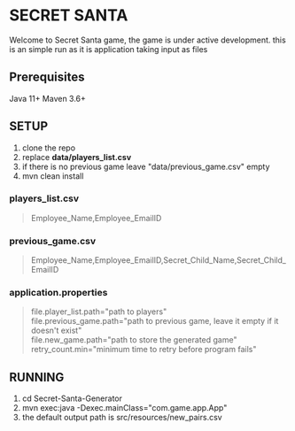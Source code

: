 # SECRET SANTA
Welcome to Secret Santa game, the game is under active development. this is an simple run as it is application taking input as files

## Prerequisites
Java 11+
Maven 3.6+

## SETUP
1. clone the repo
2. replace **data/players_list.csv**
3. if there is no previous game leave "data/previous_game.csv" empty
4. mvn clean install

### players_list.csv
> Employee_Name,Employee_EmailID

### previous_game.csv
> Employee_Name,Employee_EmailID,Secret_Child_Name,Secret_Child_EmailID

### application.properties
>file.player_list.path="path to players"  
>file.previous_game.path="path to previous game, leave it empty if it doesn't exist"  
>file.new_game.path="path to store the generated game"  
retry_count.min="minimum time to retry before program fails"

## RUNNING
1. cd Secret-Santa-Generator
2. mvn exec:java -Dexec.mainClass="com.game.app.App"
3. the default output path is src/resources/new_pairs.csv